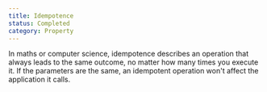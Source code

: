 ```yaml
---
title: Idempotence
status: Completed
category: Property
---
```


In maths or computer science, idempotence describes an operation that always leads to the same outcome, 
no matter how many times you execute it. 
If the parameters are the same, an idempotent operation won't affect the application it calls.
